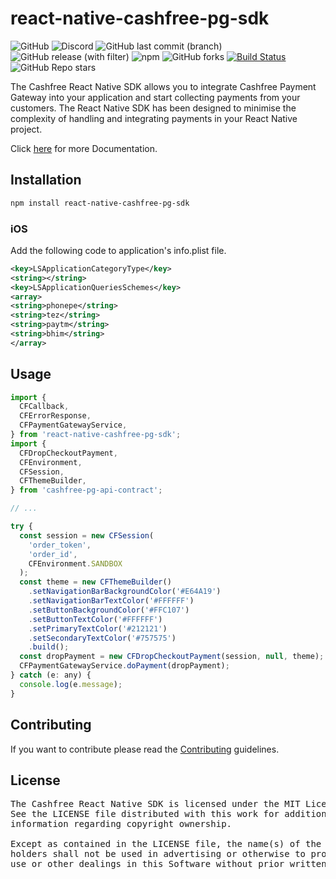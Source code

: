 # react-native-cashfree-pg-sdk

![GitHub](https://img.shields.io/github/license/cashfree/react-native-cashfree-pg-sdk) ![Discord](https://img.shields.io/discord/931125665669972018?label=discord) ![GitHub last commit (branch)](https://img.shields.io/github/last-commit/cashfree/react-native-cashfree-pg-sdk/master) ![GitHub release (with filter)](https://img.shields.io/github/v/release/cashfree/react-native-cashfree-pg-sdk?label=latest) ![npm](https://img.shields.io/npm/v/react-native-cashfree-pg-sdk) ![GitHub forks](https://img.shields.io/github/forks/cashfree/react-native-cashfree-pg-sdk) [![Build Status](https://img.shields.io/endpoint.svg?label=build&url=https%3A%2F%2Factions-badge.atrox.dev%2Fcashfree%2Freact-native-cashfree-pg-sdk%2Fbadge%3Fref%3Dmaster&style=flat)](https://actions-badge.atrox.dev/cashfree/react-native-cashfree-pg-sdk/goto?ref=master) ![GitHub Repo stars](https://img.shields.io/github/stars/cashfree/react-native-cashfree-pg-sdk)


The Cashfree React Native SDK allows you to integrate Cashfree Payment Gateway into your application and start collecting payments from your customers. The React Native SDK has been designed to minimise the complexity of handling and integrating payments in your React Native project.

Click [here](https://docs.cashfree.com/docs/react-native-integration) for more Documentation.

## Installation

```sh
npm install react-native-cashfree-pg-sdk
```

### iOS
Add the following code to application's info.plist file.
```xml
<key>LSApplicationCategoryType</key>
<string></string>
<key>LSApplicationQueriesSchemes</key>
<array>
<string>phonepe</string>
<string>tez</string>
<string>paytm</string>
<string>bhim</string>
</array>
```

## Usage

```js
import {
  CFCallback,
  CFErrorResponse,
  CFPaymentGatewayService,
} from 'react-native-cashfree-pg-sdk';
import {
  CFDropCheckoutPayment,
  CFEnvironment,
  CFSession,
  CFThemeBuilder,
} from 'cashfree-pg-api-contract';

// ...

try {
  const session = new CFSession(
    'order_token',
    'order_id',
    CFEnvironment.SANDBOX
  );
  const theme = new CFThemeBuilder()
    .setNavigationBarBackgroundColor('#E64A19')
    .setNavigationBarTextColor('#FFFFFF')
    .setButtonBackgroundColor('#FFC107')
    .setButtonTextColor('#FFFFFF')
    .setPrimaryTextColor('#212121')
    .setSecondaryTextColor('#757575')
    .build();
  const dropPayment = new CFDropCheckoutPayment(session, null, theme);
  CFPaymentGatewayService.doPayment(dropPayment);
} catch (e: any) {
  console.log(e.message);
}
```

## Contributing

If you want to contribute please read the [Contributing](CONTRIBUTING.md) guidelines.

## License
<pre>
The Cashfree React Native SDK is licensed under the MIT License.
See the LICENSE file distributed with this work for additional
information regarding copyright ownership.

Except as contained in the LICENSE file, the name(s) of the above copyright
holders shall not be used in advertising or otherwise to promote the sale,
use or other dealings in this Software without prior written authorization.
</pre>
